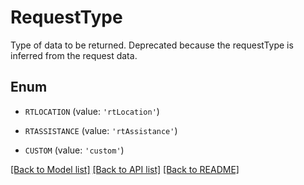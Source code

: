 # RequestType

Type of data to be returned. Deprecated because the requestType is inferred from the request data.

## Enum

* `RTLOCATION` (value: `'rtLocation'`)

* `RTASSISTANCE` (value: `'rtAssistance'`)

* `CUSTOM` (value: `'custom'`)

[[Back to Model list]](../README.md#documentation-for-models) [[Back to API list]](../README.md#documentation-for-api-endpoints) [[Back to README]](../README.md)


